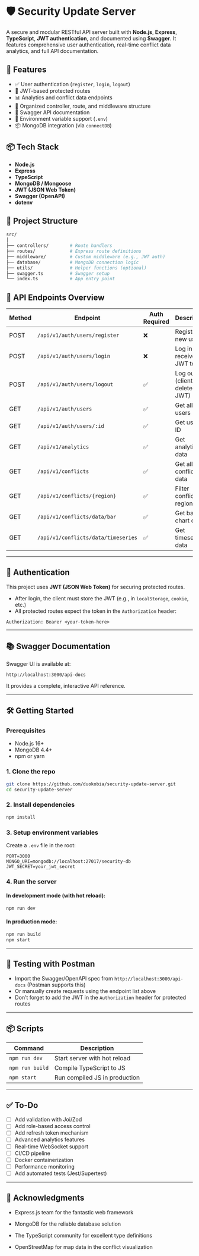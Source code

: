 
# 🛡️ Security Update Server

A secure and modular RESTful API server built with **Node.js**, **Express**, **TypeScript**, **JWT authentication**, and documented using **Swagger**. It features comprehensive user authentication, real-time conflict data analytics, and full API documentation.


## 🚀 Features

- ✅ User authentication (`register`, `login`, `logout`)
- 🔐 JWT-based protected routes
- 📊 Analytics and conflict data endpoints
- 📁 Organized controller, route, and middleware structure
- 📝 Swagger API documentation
- 🌱 Environment variable support (`.env`)
- 📦 MongoDB integration (via `connectDB`)


## 📦 Tech Stack

- **Node.js**
- **Express**
- **TypeScript**
- **MongoDB / Mongoose**
- **JWT (JSON Web Token)**
- **Swagger (OpenAPI)**
- **dotenv**


## 📁 Project Structure

```bash
src/
│
├── controllers/        # Route handlers
├── routes/             # Express route definitions
├── middleware/         # Custom middleware (e.g., JWT auth)
├── database/           # MongoDB connection logic
├── utils/              # Helper functions (optional)
├── swagger.ts          # Swagger setup
└── index.ts            # App entry point
````


## 🧪 API Endpoints Overview

| Method | Endpoint                            | Auth Required | Description                  |
| ------ | ----------------------------------- | ------------- | ---------------------------- |
| POST   | `/api/v1/auth/users/register`       | ❌             | Register a new user          |
| POST   | `/api/v1/auth/users/login`          | ❌             | Log in and receive JWT token |
| POST   | `/api/v1/auth/users/logout`         | ✅             | Log out (client deletes JWT) |
| GET    | `/api/v1/auth/users`                | ✅             | Get all users                |
| GET    | `/api/v1/auth/users/:id`            | ✅             | Get user by ID               |
| GET    | `/api/v1/analytics`                 | ✅             | Get analytics data           |
| GET    | `/api/v1/conflicts`                 | ✅             | Get all conflict data        |
| GET    | `/api/v1/conflicts/{region}`        | ✅             | Filter conflicts by region   |
| GET    | `/api/v1/conflicts/data/bar`        | ✅             | Get bar chart data           |
| GET    | `/api/v1/conflicts/data/timeseries` | ✅             | Get timeseries data          |

---

## 🔐 Authentication

This project uses **JWT (JSON Web Token)** for securing protected routes.

* After login, the client must store the JWT (e.g., in `localStorage`, `cookie`, etc.)
* All protected routes expect the token in the `Authorization` header:

```http
Authorization: Bearer <your-token-here>
```

---

## 📚 Swagger Documentation

Swagger UI is available at:

```
http://localhost:3000/api-docs
```

It provides a complete, interactive API reference.

---

## 🛠️ Getting Started

### Prerequisites

* Node.js 16+
* MongoDB 4.4+
* npm or yarn

### 1. Clone the repo

```bash
git clone https://github.com/duokobia/security-update-server.git
cd security-update-server
```

### 2. Install dependencies

```bash
npm install
```

### 3. Setup environment variables

Create a `.env` file in the root:

```env
PORT=3000
MONGO_URI=mongodb://localhost:27017/security-db
JWT_SECRET=your_jwt_secret
```

### 4. Run the server

#### In development mode (with hot reload):

```bash
npm run dev
```

#### In production mode:

```bash
npm run build
npm start
```

---

## 🧪 Testing with Postman

* Import the Swagger/OpenAPI spec from `http://localhost:3000/api-docs` (Postman supports this)
* Or manually create requests using the endpoint list above
* Don’t forget to add the JWT in the `Authorization` header for protected routes

---

## 📦 Scripts

| Command         | Description                   |
| --------------- | ----------------------------- |
| `npm run dev`   | Start server with hot reload  |
| `npm run build` | Compile TypeScript to JS      |
| `npm start`     | Run compiled JS in production |

---

## ✅ To-Do

* [ ] Add validation with Joi/Zod
* [ ] Add role-based access control
* [ ] Add refresh token mechanism
* [ ] Advanced analytics features
* [ ] Real-time WebSocket support
* [ ] CI/CD pipeline
* [ ] Docker containerization
* [ ] Performance monitoring
* [ ] Add automated tests (Jest/Supertest)

---


## 🙏 Acknowledgments

* Express.js team for the fantastic web framework

* MongoDB for the reliable database solution

* The TypeScript community for excellent type definitions

* OpenStreetMap for map data in the conflict visualization


